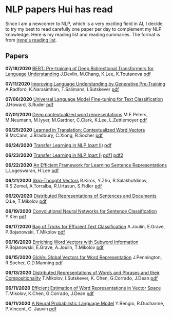 

# NLP papers Hui has read

Since I am a newcomer to NLP, which is a very exciting field in AI, I decide to try my best to read carefully one paper per day to complement my NLP knowledge. Here is my reading list and reading summaries. The format is from [Irene's reading list](https://github.com/irenetrampoline/papers).

## Papers

**07/18/2020** [BERT: Pre-training of Deep Bidirectional Transformers for Language Understanding](./writeups/BERT.md) J.Devlin, M.Chang, K.Lee, K.Toutanova [pdf](https://arxiv.org/pdf/1810.04805.pdf)

**07/11/2020** [Improving Language Understanding by Generative Pre-Training](./writeups/GPT.md) A.Radford,  K.Narasimhan, T.Salimans, I.Sutskever [pdf](https://s3-us-west-2.amazonaws.com/openai-assets/research-covers/language-unsupervised/language_understanding_paper.pdf)

**07/06/2020** [Universal Language Model Fine-tuning for Text Classification](./writeups/ULMFiT.md) J.Howard, S.Ruder [pdf](https://arxiv.org/pdf/1801.06146.pdf)

**07/01/2020** [Deep contextualized word representations](./writeups/ELMo.md) M.E.Peters, M.Neumann, M.Iyyer, M.Gardner, C.Clark, K.Lee, L.Zettlemoyer [pdf](https://arxiv.org/pdf/1802.05365.pdf) 

**06/25/2020** [Learned in Translation: Contextualized Word Vectors](./writeups/CoVe.md) B.McCann,  J.Bradbury, C.Xiong, R.Socher [pdf](https://arxiv.org/pdf/1708.00107v2.pdf) 

**06/24/2020** [Transfer Learning in NLP (part II)](./writeups/tl-nlp-2.md) [pdf](https://arxiv.org/pdf/1803.11175.pdf)

**06/23/2020** [Transfer Learning in NLP (part I)](./writeups/tl-nlp.md) [pdf1](https://arxiv.org/pdf/1705.02364.pdf) [pdf2](https://arxiv.org/pdf/1804.00079.pdf)

**06/22/2020** [An Efficient Framework for Learning Sentence Representations](./writeups/quick_thoughts.md) L.Logeswaran, H.Lee [pdf](https://arxiv.org/pdf/1803.02893.pdf) 

**06/21/2020** [Skip-Thought Vectors](./writeups/Skip_thought.md) R.Kiros, Y.Zhu, R.Salakhutdinov, R.S.Zemel, A.Torralba, R.Urtasun, S.Fidler [pdf](https://arxiv.org/pdf/1506.06726.pdf)

**06/20/2020** [Distributed Representations of Sentences and Documents](./writeups/Paragraph2vec.md) Q.Le, T.Mikolov [pdf](https://arxiv.org/pdf/1405.4053.pdf)

**06/19/2020** [Convolutional Neural Networks for Sentence Classification](./writeups/CNN_sentence_class.md) Y.Kim [pdf](https://arxiv.org/pdf/1408.5882.pdf)

**06/17/2020** [Bag of Tricks for Efficient Text Classification](./writeups/fastText_2.md) A.Joulin, E.Grave, P.Bojanowski, T.Mikolov [pdf](https://arxiv.org/pdf/1607.01759.pdf)

**06/16/2020** [Enriching Word Vectors with Subword Information](./writeups/FastText_1.md) P.Bojanowski, E.Grave, A.Joulin, T.Mikolov [pdf](https://arxiv.org/pdf/1607.04606.pdf)

**06/15/2020** [GloVe: Global Vectors for Word Representation](./writeups/GloVe.md) J.Pennington, R.Socher, C.D.Manning [pdf](https://nlp.stanford.edu/pubs/glove.pdf)

**06/13/2020** [Distributed Representations of Words and Phrases and their Compositionality](./writeups/Negative_sampling.md) T.Mikolov, I.Sutskever, K. Chen, G.Corrado,  J.Dean [pdf](https://arxiv.org/abs/1310.4546)

**06/11/2020** [Efficient Estimation of Word Representations in Vector Space](./writeups/Word2vec.md) T.Mikolov, K.Chen, G.Corrado, J.Dean [pdf](https://arxiv.org/abs/1301.3781)

**06/11/2020** [A Neural Probabilistic Language Model](./writeups/NNLM.md) Y.Bengio, R.Ducharme, P.Vincent, C. Jauvin [pdf](http://www.jmlr.org/papers/volume3/bengio03a/bengio03a.pdf)









